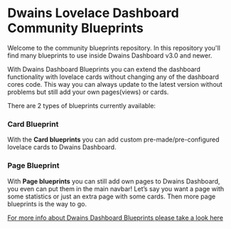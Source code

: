 # Dwains Lovelace Dashboard Community Blueprints

Welcome to the community blueprints repository. In this repository you'll find many blueprints to use inside Dwains Dashboard v3.0 and newer.

With Dwains Dashboard Blueprints you can extend the dashboard functionality with lovelace cards without changing any of the dashboard cores code. This way you can always update to the latest version without problems but still add your own pages(views) or cards.

There are 2 types of blueprints currently available:

### Card Blueprint
With the **Card blueprints** you can add custom pre-made/pre-configured lovelace cards to Dwains Dashboard. 

### Page Blueprint
With **Page blueprints** you can still add own pages to Dwains Dashboard, you even can put them in the main navbar! Let’s say you want a page with some statistics or just an extra page with some cards. Then more page blueprints is the way to go.

[For more info about Dwains Dashboard Blueprints please take a look here](https://dwainscheeren.github.io/dwains-lovelace-dashboard/v3/blueprint/what-are-blueprints.html)
